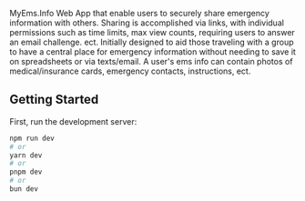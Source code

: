 MyEms.Info
Web App that enable users to securely share emergency information with others. Sharing is accomplished via links, with individual permissions such as time limits, max view counts, requiring users to answer an email challenge. ect. Initially designed to aid those traveling with a group to have a central place for emergency information without needing to save it on spreadsheets or via texts/email. A user's ems info can contain photos of medical/insurance cards, emergency contacts, instructions, ect.

## Getting Started

First, run the development server:

```bash
npm run dev
# or
yarn dev
# or
pnpm dev
# or
bun dev
```


